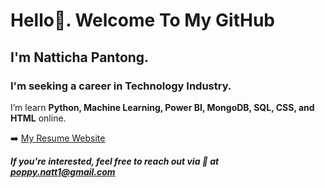 # Hello👋. Welcome To My GitHub
## I'm Natticha Pantong. 
### I'm seeking a career in Technology Industry.
I’m learn **Python, Machine Learning, Power BI, MongoDB, SQL, CSS, and HTML** online.

:arrow_right: [My Resume Website](https://[example.com](https://natticha-poppy.github.io/))

***If you're interested, feel free to reach out via :email: at poppy.natt1@gmail.com***
<!--
**Natticha-Poppy/Natticha-Poppy** is a ✨ _special_ ✨ repository because its `README.md` (this file) appears on your GitHub profile.

Here are some ideas to get you started:

- 🔭 I’m currently working on ...
- 🌱 I’m currently learning ...
- 👯 I’m looking to collaborate on ...
- 🤔 I’m looking for help with ...
- 💬 Ask me about ...
- 📫 How to reach me: ...
- 😄 Pronouns: ...
- ⚡ Fun fact: ...
-->
